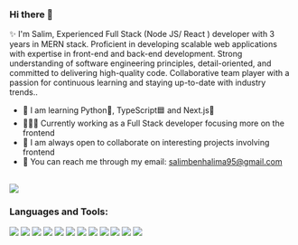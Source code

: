 ### Hi there 👋

<!--
**sloomabh/sloomabh** is a ✨ _special_ ✨ repository because its `README.md` (this file) appears on your GitHub profile.

Here are some ideas to get you started:

- 🔭 I’m currently working on ...
- 🌱 I’m currently learning ...
- 👯 I’m looking to collaborate on ...
- 🤔 I’m looking for help with ...
- 💬 Ask me about ...
- 📫 How to reach me: ...
- 😄 Pronouns: ...
- ⚡ Fun fact: ...
-->


✨ I'm Salim, Experienced Full Stack  (Node JS/ React ) developer with 3 years in MERN stack. Proficient in developing scalable web applications with expertise in front-end and back-end development. Strong understanding of software engineering principles, detail-oriented, and committed to delivering high-quality code. Collaborative team player with a passion for continuous learning and staying up-to-date with industry trends..

<!-- 🔭 I’m currently working on a e-commerce website made with Nodejs (express) and  React Js -->
- 🌱 I am learning Python🐍, TypeScript🟦 and Next.js🚀
- 👩🏼‍💻 Currently working as a Full Stack developer focusing more on the frontend
- 👀 I am always open to collaborate on interesting projects involving frontend 
- 📧 You can reach me through my email: salimbenhalima95@gmail.com 

<div>
  <br />
  <a href="https://www.linkedin.com/in/salim-ben-halima-31012b18a/" target="_blank">
    <img src="https://img.shields.io/badge/LinkedIn-blue?logo=linkedin&logoColor=white&&style=for-the-badge">
  </a>
</div>



<h3 align="left">Languages and Tools:</h3>
<div>
  <img display="inline" src="https://img.shields.io/badge/-HTML5-E34F26?logo=html5&logoColor=fff&logoWidth=30&style=for-the-badge"> <img src="https://img.shields.io/badge/-CSS3-1572B6?logo=css3&logoColor=fff&logoWidth=30&style=for-the-badge"> 
  <img display="inline" src="https://img.shields.io/badge/-javascript-F7DF1E?logo=javascript&logoColor=000000&logoWidth=30&style=for-the-badge">
  <img src="https://img.shields.io/badge/-bootstrap-7952B3?logo=bootstrap&logoColor=ffffff&logoWidth=30&style=for-the-badge">
  <img src="https://img.shields.io/badge/-tailwind%20css-06B6D4?logo=tailwind%20css&logoColor=ffffff&logoWidth=30&style=for-the-badge">
  <img src="https://img.shields.io/badge/-sass-CC6699?logo=sass&logoColor=ffffff&logoWidth=30&style=for-the-badge">
  <img src="https://img.shields.io/badge/-react-61DAFB?logo=react&logoColor=000&logoWidth=30&style=for-the-badge">


 
  <img src="https://img.shields.io/badge/-postgreSQL-4169E1?logo=postgreSQL&logoColor=fff&logoWidth=30&style=for-the-badge">
  <img src="https://img.shields.io/badge/-git-F05032?logo=git&logoColor=fff&logoWidth=30&style=for-the-badge">
  <img src="https://img.shields.io/badge/-heroku-430098?logo=heroku&logoColor=fff&logoWidth=30&style=for-the-badge">
  <img src="https://img.shields.io/badge/-figma-F24E1E?logo=figma&logoColor=fff&logoWidth=30&style=for-the-badge">
  <img src="https://img.shields.io/badge/-adobe%20illustrator-FF9A00?logo=adobeillustrator&logoColor=fff&logoWidth=30&style=for-the-badge">
</div>
